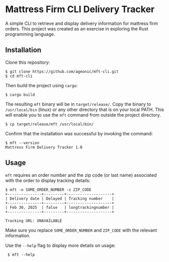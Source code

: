 # Mattress Firm CLI Delivery Tracker

A simple CLI to retrieve and display delivery information for mattress firm orders. This project was created as an exercise in exploring the Rust programming language.

## Installation

Clone this repository:

    $ git clone https://github.com/ageonic/mft-cli.git
    $ cd mft-cli

Then build the project using `cargo`:

    $ cargo build

The resulting `mft` binary will be in `target/release/`. Copy the binary to `/usr/local/bin` (linux) or any other directory that is on your local PATH. This will enable you to use the `mft` command from outside the project directory.

    $ cp target/release/mft /usr/local/bin/

Confirm that the installation was successful by invoking the command:

    $ mft --version
    Mattress Firm Delivery Tracker 1.0
    
## Usage

`mft` requires an order number and the zip code (or last name) associated with the order to display tracking details:

    $ mft -o SOME_ORDER_NUMBER -z ZIP_CODE
    +---------------+---------+--------------------+
    | Delivery date | Delayed | Tracking number    |
    +---------------+---------+--------------------+
    | Feb 30, 2025  | false   | longtrackingnumber |
    +---------------+---------+--------------------+

    Tracking URL: UNAVAILABLE

Make sure you replace `SOME_ORDER_NUMBER` and `ZIP_CODE` with the relevant information.

Use the `--help` flag to display more details on usage:

     $ mft --help

